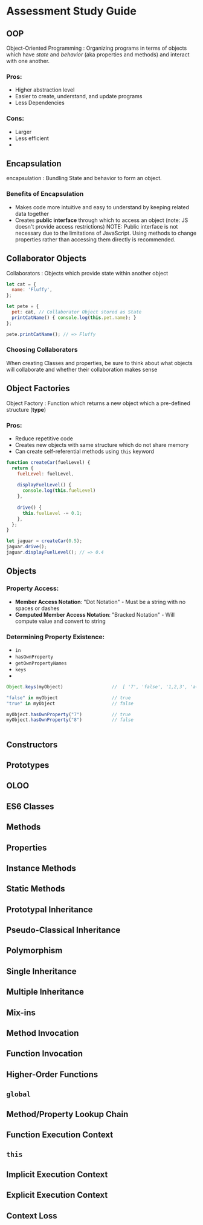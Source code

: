 # Assessment Study Guide

## OOP
Object-Oriented Programming
: Organizing programs in terms of objects which have *state* and *behavior* (aka properties and methods) and interact with one another.
### Pros:
- Higher abstraction level
- Easier to create, understand, and update programs
- Less Dependencies
### Cons:
- Larger
- Less efficient
- 
## Encapsulation
encapsulation
: Bundling State and behavior to form an object.
### Benefits of Encapsulation
- Makes code more intuitive and easy to understand by keeping related data together
- Creates **public interface** through which to access an object (note: JS doesn't provide access restrictions)
NOTE: Public interface is not necessary due to the limitations of JavaScript.  Using methods to change properties rather than accessing them directly is recommended.

## Collaborator Objects
Collaborators
: Objects which provide state within another object
```javascript
let cat = {
  name: 'Fluffy',
};

let pete = {
  pet: cat, // Collaborator Object stored as State
  printCatName() { console.log(this.pet.name); }
};

pete.printCatName(); // => Fluffy
```
### Choosing Collaborators
When creating Classes and properties, be sure to think about what objects will collaborate and whether their collaboration makes sense

## Object Factories
Object Factory
: Function which returns a new object which a pre-defined structure (**type**)
### Pros:
- Reduce repetitive code
- Creates new objects with same structure which do not share memory
- Can create self-referential methods using `this` keyword

```javascript
function createCar(fuelLevel) {
  return {
    fuelLevel: fuelLevel,
    
    displayFuelLevel() {
      console.log(this.fuelLevel)
    },
    
    drive() {
      this.fuelLevel -= 0.1;
    },
  };
}

let jaguar = createCar(0.5);
jaguar.drive();
jaguar.displayFuelLevel(); // => 0.4
```

## Objects
### Property Access:
- **Member Access Notation**: "Dot Notation" - Must be a string with no spaces or dashes
- **Computed Member Access Notation**: "Bracked Notation" - Will compute value and convert to string
### Determining Property Existence:
- `in`
- `hasOwnProperty`
- `getOwnPropertyNames`
- `keys`
- 
```javascript
Object.keys(myObject)                  //  [ '7', 'false', '1,2,3', 'a-key' ]

"false" in myObject                    // true
"true" in myObject                     // false

myObject.hasOwnProperty("7")           // true
myObject.hasOwnProperty("8")           // false
 
```
## Constructors
## Prototypes
## OLOO
## ES6 Classes
## Methods
## Properties
## Instance Methods
## Static Methods
## Prototypal Inheritance
## Pseudo-Classical Inheritance

## Polymorphism
## Single Inheritance
## Multiple Inheritance
## Mix-ins
## Method Invocation
## Function Invocation
## Higher-Order Functions
## `global`
## Method/Property Lookup Chain
## Function Execution Context
## `this`
## Implicit Execution Context
## Explicit Execution Context
## Context Loss



